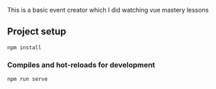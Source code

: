 This is a basic event creator which I did watching vue mastery lessons

## Project setup

```
npm install
```

### Compiles and hot-reloads for development

```
npm run serve
```

